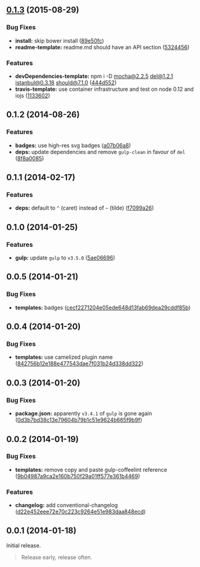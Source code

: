 <a name="0.1.3"></a>
## [0.1.3](https://github.com/janraasch/generator-gulpplugin-coffee/compare/v0.1.2...v0.1.3) (2015-08-29)


### Bug Fixes

* **install:** skip bower install ([89e50fc](https://github.com/janraasch/generator-gulpplugin-coffee/commit/89e50fc))
* **readme-template:** readme.md should have an API section ([5324456](https://github.com/janraasch/generator-gulpplugin-coffee/commit/5324456))

### Features

* **devDependencies-template:** npm i -D mocha@2.2.5 del@1.2.1 istanbul@0.3.18 should@7.1.0 ([444d552](https://github.com/janraasch/generator-gulpplugin-coffee/commit/444d552))
* **travis-template:** use container infrastructure and test on node 0.12 and iojs ([1133602](https://github.com/janraasch/generator-gulpplugin-coffee/commit/1133602))



## 0.1.2 (2014-08-26)


### Features

* **badges:** use high-res svg badges ([a07b06a8](https://github.com/janraasch/generator-gulpplugin-coffee/commit/a07b06a8ce0edc387652b505d1d47450b4ee40ee))
* **deps:** update dependencies and remove `gulp-clean` in favour of `del` ([8f8a0085](https://github.com/janraasch/generator-gulpplugin-coffee/commit/8f8a008548af07f7aac918585868b581124b1d77))


## 0.1.1 (2014-02-17)


### Features

* **deps:** default to `^` (caret) instead of `~` (tilde) ([f7099a26](https://github.com/janraasch/generator-gulpplugin-coffee/commit/f7099a2606c6c62e5535231702285d276178b1c0))


## 0.1.0 (2014-01-25)


### Features

* **gulp:** update `gulp` to `v3.5.0` ([5ae06696](https://github.com/janraasch/generator-gulpplugin-coffee/commit/5ae066961bf9e8276a6e58dbcf3423fc6f863abf))


## 0.0.5 (2014-01-21)


### Bug Fixes

* **templates:** badges ([cecf2271204e05ede648d13fab69dea29cddf85b](https://github.com/janraasch/generator-gulpplugin-coffee/commit/cecf2271204e05ede648d13fab69dea29cddf85b))


## 0.0.4 (2014-01-20)


### Bug Fixes

* **templates:** use camelized plugin name ([842756b12e188e477543dae7f031b24d338dd322](https://github.com/janraasch/generator-gulpplugin-coffee/commit/842756b12e188e477543dae7f031b24d338dd322))


## 0.0.3 (2014-01-20)


### Bug Fixes

* **package.json:** apparently `v3.4.1` of `gulp` is gone again ([0d3b7bd38c13e79604b79b1c51e9624b665f9b9f](https://github.com/janraasch/generator-gulpplugin-coffee/commit/0d3b7bd38c13e79604b79b1c51e9624b665f9b9f))


## 0.0.2 (2014-01-19)


### Bug Fixes

* **templates:** remove copy and paste gulp-coffeelint reference ([9b04987a9ca2e160b750f29a01ff577e361b4469](https://github.com/janraasch/generator-gulpplugin-coffee/commit/9b04987a9ca2e160b750f29a01ff577e361b4469))


### Features

* **changelog:** add conventional-changelog ([d22e452eee72e70c223c9264e51e983daa848ecd](https://github.com/janraasch/generator-gulpplugin-coffee/commit/d22e452eee72e70c223c9264e51e983daa848ecd))


## 0.0.1 (2014-01-18)

Initial release.
> Release early, release often.
